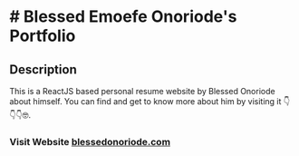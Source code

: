 # # Blessed Emoefe Onoriode's Portfolio      


## Description
This is a ReactJS based personal resume website by Blessed Onoriode about himself. You can find and get to know more about him by visiting it 👇👇👇🤓.

###  Visit Website <a href="https://www.blessedonoriode.com/" target="_blank">blessedonoriode.com</a>
